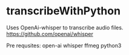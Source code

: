 # transcribeWithPython


Uses OpenAi-whisper to transcribe audio files.
https://github.com/openai/whisper

Pre requsites:
open-ai whisper
ffmeg
python3
